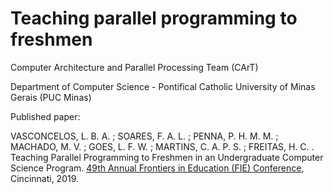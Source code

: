 # Teaching parallel programming to freshmen

Computer Architecture and Parallel Processing Team (CArT)

Department of Computer Science - Pontifical Catholic University of Minas Gerais (PUC Minas)

Published paper:

VASCONCELOS, L. B. A. ; SOARES, F. A. L. ; PENNA, P. H. M. M. ; MACHADO, M. V. ; GOES, L. F. W. ; MARTINS, C. A. P. S. ; FREITAS, H. C. . Teaching Parallel Programming to Freshmen in an Undergraduate Computer Science Program. [49th Annual Frontiers in Education (FIE) Conference](https://fie2019.org/), Cincinnati, 2019.

